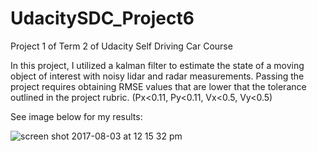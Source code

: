 # UdacitySDC_Project6
Project 1 of Term 2 of Udacity Self Driving Car Course

In this project, I utilized a kalman filter to estimate the state of a moving object of interest with noisy lidar and radar measurements. Passing the project requires obtaining RMSE values that are lower that the tolerance outlined in the project rubric. (Px<0.11, Py<0.11, Vx<0.5, Vy<0.5)

See image below for my results:

![screen shot 2017-08-03 at 12 15 32 pm](https://user-images.githubusercontent.com/9602483/28935505-5e4ecaf0-784a-11e7-8e6a-355ea7954f38.png)

